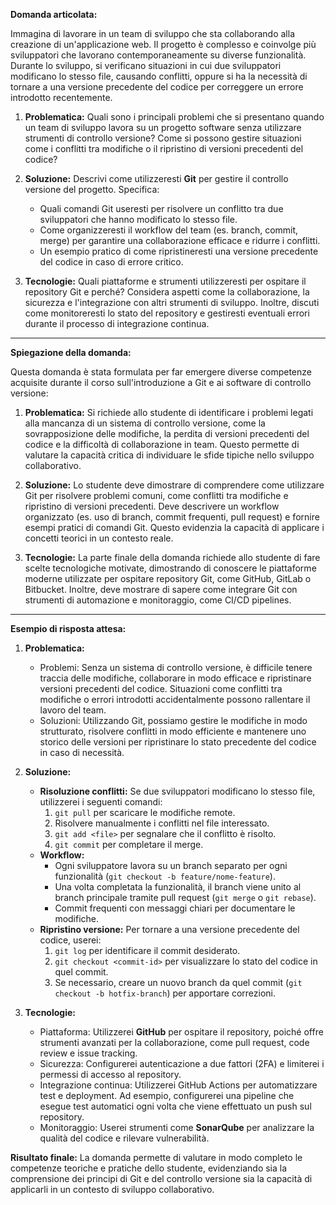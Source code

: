 **Domanda articolata:**

Immagina di lavorare in un team di sviluppo che sta collaborando alla creazione di un'applicazione web. Il progetto è complesso e coinvolge più sviluppatori che lavorano contemporaneamente su diverse funzionalità. Durante lo sviluppo, si verificano situazioni in cui due sviluppatori modificano lo stesso file, causando conflitti, oppure si ha la necessità di tornare a una versione precedente del codice per correggere un errore introdotto recentemente.

1. **Problematica:** Quali sono i principali problemi che si presentano quando un team di sviluppo lavora su un progetto software senza utilizzare strumenti di controllo versione? Come si possono gestire situazioni come i conflitti tra modifiche o il ripristino di versioni precedenti del codice?

2. **Soluzione:** Descrivi come utilizzeresti **Git** per gestire il controllo versione del progetto. Specifica:  
   - Quali comandi Git useresti per risolvere un conflitto tra due sviluppatori che hanno modificato lo stesso file.  
   - Come organizzeresti il workflow del team (es. branch, commit, merge) per garantire una collaborazione efficace e ridurre i conflitti.  
   - Un esempio pratico di come ripristineresti una versione precedente del codice in caso di errore critico.

3. **Tecnologie:** Quali piattaforme e strumenti utilizzeresti per ospitare il repository Git e perché? Considera aspetti come la collaborazione, la sicurezza e l'integrazione con altri strumenti di sviluppo. Inoltre, discuti come monitoreresti lo stato del repository e gestiresti eventuali errori durante il processo di integrazione continua.

---

**Spiegazione della domanda:**

Questa domanda è stata formulata per far emergere diverse competenze acquisite durante il corso sull'introduzione a Git e ai software di controllo versione:

1. **Problematica:** Si richiede allo studente di identificare i problemi legati alla mancanza di un sistema di controllo versione, come la sovrapposizione delle modifiche, la perdita di versioni precedenti del codice e la difficoltà di collaborazione in team. Questo permette di valutare la capacità critica di individuare le sfide tipiche nello sviluppo collaborativo.

2. **Soluzione:** Lo studente deve dimostrare di comprendere come utilizzare Git per risolvere problemi comuni, come conflitti tra modifiche e ripristino di versioni precedenti. Deve descrivere un workflow organizzato (es. uso di branch, commit frequenti, pull request) e fornire esempi pratici di comandi Git. Questo evidenzia la capacità di applicare i concetti teorici in un contesto reale.

3. **Tecnologie:** La parte finale della domanda richiede allo studente di fare scelte tecnologiche motivate, dimostrando di conoscere le piattaforme moderne utilizzate per ospitare repository Git, come GitHub, GitLab o Bitbucket. Inoltre, deve mostrare di sapere come integrare Git con strumenti di automazione e monitoraggio, come CI/CD pipelines.

---

**Esempio di risposta attesa:**

1. **Problematica:**  
   - Problemi: Senza un sistema di controllo versione, è difficile tenere traccia delle modifiche, collaborare in modo efficace e ripristinare versioni precedenti del codice. Situazioni come conflitti tra modifiche o errori introdotti accidentalmente possono rallentare il lavoro del team.  
   - Soluzioni: Utilizzando Git, possiamo gestire le modifiche in modo strutturato, risolvere conflitti in modo efficiente e mantenere uno storico delle versioni per ripristinare lo stato precedente del codice in caso di necessità.

2. **Soluzione:**  
   - **Risoluzione conflitti:** Se due sviluppatori modificano lo stesso file, utilizzerei i seguenti comandi:  
     1. `git pull` per scaricare le modifiche remote.  
     2. Risolvere manualmente i conflitti nel file interessato.  
     3. `git add <file>` per segnalare che il conflitto è risolto.  
     4. `git commit` per completare il merge.  
   - **Workflow:**  
     - Ogni sviluppatore lavora su un branch separato per ogni funzionalità (`git checkout -b feature/nome-feature`).  
     - Una volta completata la funzionalità, il branch viene unito al branch principale tramite pull request (`git merge` o `git rebase`).  
     - Commit frequenti con messaggi chiari per documentare le modifiche.  
   - **Ripristino versione:** Per tornare a una versione precedente del codice, userei:  
     1. `git log` per identificare il commit desiderato.  
     2. `git checkout <commit-id>` per visualizzare lo stato del codice in quel commit.  
     3. Se necessario, creare un nuovo branch da quel commit (`git checkout -b hotfix-branch`) per apportare correzioni.  

3. **Tecnologie:**  
   - Piattaforma: Utilizzerei **GitHub** per ospitare il repository, poiché offre strumenti avanzati per la collaborazione, come pull request, code review e issue tracking.  
   - Sicurezza: Configurerei autenticazione a due fattori (2FA) e limiterei i permessi di accesso al repository.  
   - Integrazione continua: Utilizzerei GitHub Actions per automatizzare test e deployment. Ad esempio, configurerei una pipeline che esegue test automatici ogni volta che viene effettuato un push sul repository.  
   - Monitoraggio: Userei strumenti come **SonarQube** per analizzare la qualità del codice e rilevare vulnerabilità.

**Risultato finale:** La domanda permette di valutare in modo completo le competenze teoriche e pratiche dello studente, evidenziando sia la comprensione dei principi di Git e del controllo versione sia la capacità di applicarli in un contesto di sviluppo collaborativo.
